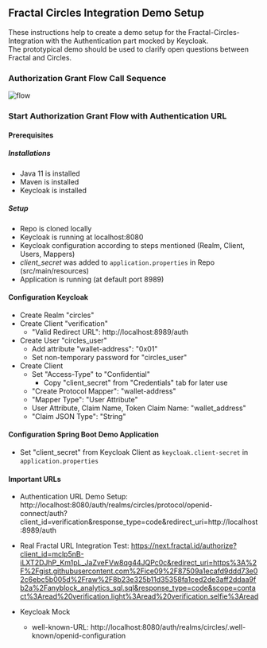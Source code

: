 ## Fractal Circles Integration Demo Setup
These instructions help to create a demo setup for the Fractal-Circles-Integration with the Authentication part mocked by Keycloak.  
The prototypical demo should be used to clarify open questions between Fractal and Circles.  

### Authorization Grant Flow Call Sequence
![flow](https://drive.google.com/uc?export=view&id=19DZx6dloY_LGnqKnw5k2yVyrFOyC8i9e)

### Start Authorization Grant Flow with Authentication URL

#### Prerequisites

##### Installations

* Java 11 is installed
* Maven is installed
* Keycloak is installed

##### Setup

* Repo is cloned locally
* Keycloak is running at localhost:8080
* Keycloak configuration according to steps mentioned (Realm, Client, Users, Mappers)
* *client_secret* was added to `application.properties` in Repo (src/main/resources)
* Application is running (at default port 8989)

#### Configuration Keycloak

* Create Realm "circles"
* Create Client "verification"
    * "Valid Redirect URL": http://localhost:8989/auth
* Create User "circles_user"
    * Add attribute "wallet-address": "0x01"
    * Set non-temporary password for "circles_user"
* Create Client
    * Set "Access-Type" to "Confidential"
        * Copy "client_secret" from "Credentials" tab for later use
    * "Create Protocol Mapper": "wallet-address"
    * "Mapper Type": "User Attribute"
    * User Attribute, Claim Name, Token Claim Name: "wallet_address"
    * "Claim JSON Type": "String"

#### Configuration Spring Boot Demo Application

* Set "client_secret" from Keycloak Client as `keycloak.client-secret` in `application.properties`

#### Important URLs

* Authentication URL Demo Setup:
  http://localhost:8080/auth/realms/circles/protocol/openid-connect/auth?client_id=verification&response_type=code&redirect_uri=http://localhost:8989/auth

* Real Fractal URL Integration Test: https://next.fractal.id/authorize?client_id=mclp5nB-iLXT2DJhP_Km1pL_JaZveFVw8qg44JQPc0c&redirect_uri=https%3A%2F%2Fgist.githubusercontent.com%2Fice09%2F87509a1ecafd9ddd73e02c6ebc5b005d%2Fraw%2F8b23e325b11d35358fa1ced2de3aff2ddaa9fb2a%2Fanyblock_analytics_sql.sql&response_type=code&scope=contact%3Aread%20verification.light%3Aread%20verification.selfie%3Aread

* Keycloak Mock
    * well-known-URL: http://localhost:8080/auth/realms/circles/.well-known/openid-configuration